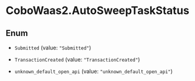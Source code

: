# CoboWaas2.AutoSweepTaskStatus

## Enum


* `Submitted` (value: `"Submitted"`)

* `TransactionCreated` (value: `"TransactionCreated"`)

* `unknown_default_open_api` (value: `"unknown_default_open_api"`)


